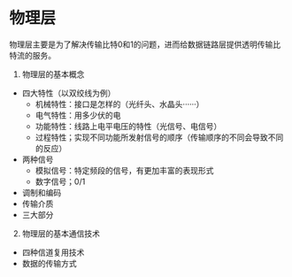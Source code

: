 # 物理层
物理层主要是为了解决传输比特0和1的问题，进而给数据链路层提供透明传输比特流的服务。  

1. 物理层的基本概念
- 四大特性（以双绞线为例）
  - 机械特性：接口是怎样的（光纤头、水晶头······）
  - 电气特性：用多少伏的电
  - 功能特性：线路上电平电压的特性（光信号、电信号）
  - 过程特性；实现不同功能所发射信号的顺序（传输顺序的不同会导致不同的反应）
- 两种信号
  - 模拟信号：特定频段的信号，有更加丰富的表现形式
  - 数字信号；0/1
- 调制和编码
- 传输介质
- 三大部分
2. 物理层的基本通信技术
- 四种信道复用技术
- 数据的传输方式
